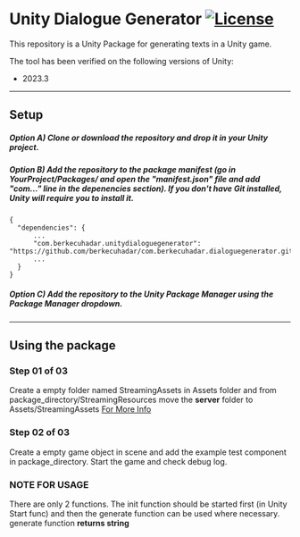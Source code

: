 # Unity Dialogue Generator [![License](https://img.shields.io/badge/License-MIT-lightgrey.svg?style=flat)](http://mit-license.org)

This repository is a Unity Package for generating texts in a Unity game.

The tool has been verified on the following versions of Unity:
- 2023.3

*  *  *  *  *

## Setup
##### Option A) Clone or download the repository and drop it in your Unity project.
##### Option B) Add the repository to the package manifest (go in YourProject/Packages/ and open the "manifest.json" file and add "com..." line in the depenencies section). If you don't have Git installed, Unity will require you to install it.
```
{
  "dependencies": {
      ...
      "com.berkecuhadar.unitydialoguegenerator": "https://github.com/berkecuhadar/com.berkecuhadar.dialoguegenerator.git"
      ...
  }
}
```
##### Option C) Add the repository to the Unity Package Manager using the Package Manager dropdown.

*  *  *  *  *

## Using the package
### Step 01 of 03
Create a empty folder named StreamingAssets in Assets folder and from package_directory/StreamingResources move the **server** folder to Assets/StreamingAssets [For More Info](https://docs.unity3d.com/Manual/StreamingAssets.html)
### Step 02 of 03
Create a empty game object in scene and add the example test component in package_directory. Start the game and check debug log.

### NOTE FOR USAGE
There are only 2 functions. The init function should be started first (in Unity Start func) and then the generate function can be used where necessary. generate function **returns string**